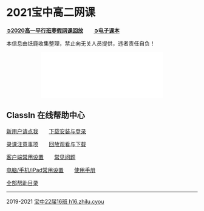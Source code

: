 # 2021宝中高二网课

[**➲2020高一平行班寒假网课回放**](2020replay)　　[**➲电子课本**](ebook)

本信息由纸鹿收集整理，禁止向无关人员提供，违者责任自负！

<iframe style="width:324px;height:120px;max-width:100%;border:none;display:block;margin:auto" src="//h5.zhilu.cyou/termtimer_iframe.html" width="324" height="120"></iframe>

## ClassIn 在线帮助中心

[新用户请点我](https://help.eeo.cn/83ca)　　[下载安装与登录](https://help.eeo.cn/17d8)

[录课注意事项](https://help.eeo.cn/71c7)　　[回放观看与下载](https://help.eeo.cn/4cd4)

[客户端常用设置](https://help.eeo.cn/d980)　　[常见问题](https://help.eeo.cn/945a)

[电脑/手机/iPad常用设置](https://help.eeo.cn/c4eb)　　[使用手册](https://help.eeo.cn/8b7b)

[全部帮助目录](https://help.eeo.cn/1193)

------

2019-2021 [宝中22届16班 h16.zhilu.cyou](//h16.zhilu.cyou)
